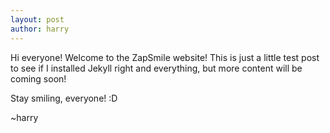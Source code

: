 ```yaml
---
layout: post
author: harry
---
```

Hi everyone! Welcome to the ZapSmile website! This is just a little test post to see if I installed Jekyll right and everything, but more content will be coming soon!

Stay smiling, everyone! :D

~harry
